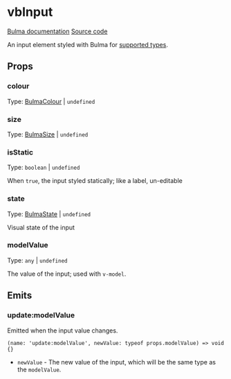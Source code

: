 # vbInput

[Bulma documentation](https://bulma.io/documentation/form/input/)
[Source code](https://github.com/csc530/vuebulma/blob/main/src/components/form/BulmaInput.vue)

An input element styled with Bulma for [supported types](https://bulma.io/documentation/form/input/).

## Props

### colour

Type: [BulmaColour](../../types/common_types.md#bulmacolour) | `undefined`

### size

Type: [BulmaSize](../../types/common_types.md#bulmasize) | `undefined`

### isStatic

Type: `boolean` | `undefined`

When `true`, the input styled statically; like a label, un-editable

### state

Type: [BulmaState](../../types/BulmaState.md#bulmastate-1) | `undefined`

Visual state of the input

### modelValue

Type: `any` | `undefined`

The value of the input; used with `v-model`.

## Emits

### update:modelValue

Emitted when the input value changes.

```ts:no-line-numbers
(name: 'update:modelValue', newValue: typeof props.modelValue) => void {}
```

- `newValue` - The new value of the input, which will be the same type as the `modelValue`.

[//]: # (todo)

[//todo:]: # (add form dir with overview link to custom prop vmodel and default prop name and emit)